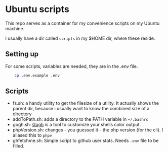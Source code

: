 # Ubuntu scripts

This repo serves as a container for my convenience scripts on my Ubuntu machine.

I usually have a dir called ```scripts``` in my $HOME dir, where these reside.

## Setting up

For some scripts, variables are needed, they are in the .env file.

```bash
    cp .env.example .env
```

## Scripts

- fs.sh: a handy utility to get the filesize of a utility. It actually shows the parent dir, because i usually want to know the combined size of a directory
- addToPath.sh: adds a directory to the PATH variable in ```~/.bashrc```
- gogh.sh: [Gogh](https://gogh-co.github.io/Gogh/) is a tool to customize your shells color output.
- phpVersion.sh: changes - you guessed it - the php version (for the cli). I aliased this to ```phpv```
- ghfetchme.sh: Simple script to github user stats. Needs ```.env``` file to be filled.
